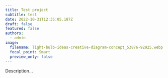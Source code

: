 ```yaml
---
title: Test project
subtitle: test
date: 2022-10-31T12:35:05.187Z
draft: false
featured: false
authors:
  - admin
image:
  filename: light-bulb-ideas-creative-diagram-concept_53876-92925.webp
  focal_point: Smart
  preview_only: false
---
```

D﻿escription...